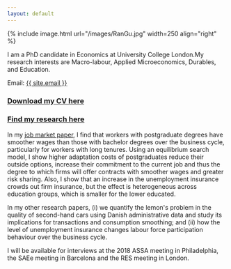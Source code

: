 ```yaml
---
layout: default
---
```


{% include image.html url="/images/RanGu.jpg" width=250 align="right" %}
<br>

I am a PhD candidate in Economics at University College London.My research interests are Macro-labour, Applied Microeconomics, Durables, and Education.

Email: <a href="mailto:{{ site.email }}">{{ site.email }}</a>

### [Download my CV here](/cv/index.html)

### [Find my research here](/research/index.html)

In my [job market paper](https://drive.google.com/file/d/0B-yAdp5D_qlrLS12SURsTjFJdEU/view?usp=sharing), I find that workers with postgraduate degrees have smoother wages than those with bachelor degrees over the business cycle, particularly for workers with long tenures. Using an equilibrium search model, I show higher adaptation costs of postgraduates reduce their outside options, increase their commitment to the current job and thus the degree to which firms will offer contracts with smoother wages and greater risk sharing. Also, I show that an increase in the unemployment insurance crowds out firm insurance, but the effect is heterogeneous across education groups, which is smaller for the lower educated.

In my other research papers, (i) we quantify the lemon's problem in the quality of second-hand cars using Danish administrative data and study its implications for transactions and consumption smoothing; and (ii) how the level of unemployment insurance changes labour force participation behaviour over the business cycle.

I will be available for interviews at the 2018 ASSA meeting in Philadelphia, the SAEe meeting in Barcelona and the RES meeting in London.

